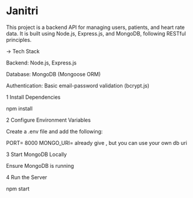 # Janitri
This project is a backend API for managing users, patients, and heart rate data. It is built using Node.js, Express.js, and MongoDB, following RESTful principles.

-> Tech Stack

Backend: Node.js, Express.js

Database: MongoDB (Mongoose ORM)

Authentication: Basic email-password validation (bcrypt.js)



1 Install Dependencies

npm install

 2 Configure Environment Variables



Create a .env file and add the following:

PORT= 8000
MONGO_URI= already give , but you can use your own db uri



3 Start MongoDB Locally

Ensure MongoDB is running



4 Run the Server

npm start
